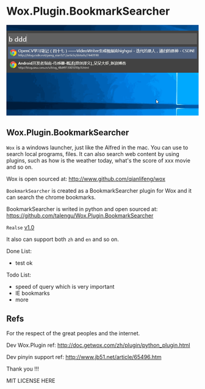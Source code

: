Wox.Plugin.BookmarkSearcher
============================

![demo](doc/demo.gif)

## Wox.Plugin.BookmarkSearcher

`Wox` is a windows launcher, just like the Alfred in the mac. You can use to search local programs, files. It can also search web content by using plugins, such as how is the weather today, what's the score of xxx movie and so on.

Wox is open sourced at: http://www.github.com/qianlifeng/wox

`BookmarkSearcher` is created as a BookmarkSearcher plugin for Wox and it can search the chrome bookmarks.

BookmarkSearcher is writed in python and open sourced at: https://github.com/talengu/Wox.Plugin.BookmarkSearcher


`Realse` [v1.0](https://github.com/talengu/Wox.Plugin.BookmarkSearcher/releases)


It also can support both `zh` and `en` and so on.

Done List:
- test ok  

Todo List:
-  speed of query which is very important
-  IE bookmarks
-  more


## Refs
For the respect of the great peoples and the internet.

Dev Wox.Plugin ref: http://doc.getwox.com/zh/plugin/python_plugin.html  


Dev pinyin support ref: http://www.jb51.net/article/65496.htm

Thank you !!!

MIT LICENSE HERE
